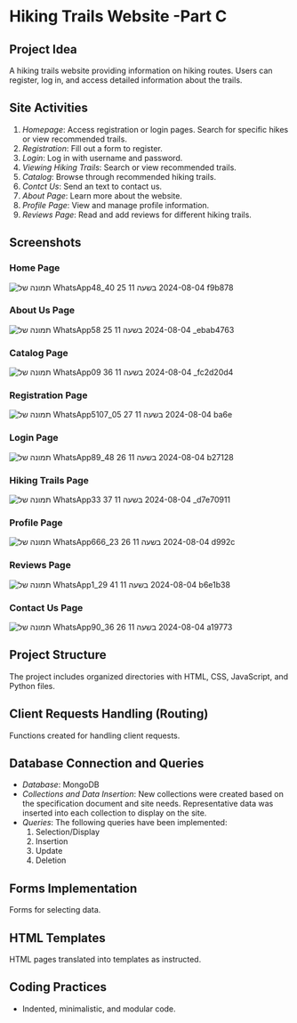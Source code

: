 # Hiking Trails Website -Part C

## Project Idea
A hiking trails website providing information on hiking routes. Users can register, log in, and access detailed information about the trails.

## Site Activities
1. *Homepage*: Access registration or login pages. Search for specific hikes or view recommended trails.
2. *Registration*: Fill out a form to register.
3. *Login*: Log in with username and password.
4. *Viewing Hiking Trails*: Search or view recommended trails.
5. *Catalog*: Browse through recommended hiking trails.
6. *Contct Us*: Send an text to contact us.
7. *About Page*: Learn more about the website.
8. *Profile Page*: View and manage profile information.
9. *Reviews Page*: Read and add reviews for different hiking trails.

## Screenshots
### Home Page



![תמונה של WhatsApp‏ 2024-08-04 בשעה 11 25 40_48f9b878](https://github.com/user-attachments/assets/ee63c2a7-508d-44a5-b48f-205ba0ac1dee)


### About Us Page




![תמונה של WhatsApp‏ 2024-08-04 בשעה 11 25 58_ebab4763](https://github.com/user-attachments/assets/4f1ad5dd-0f2b-4e4f-a3f7-cfacb33aea28)

### Catalog Page


![תמונה של WhatsApp‏ 2024-08-04 בשעה 11 36 09_fc2d20d4](https://github.com/user-attachments/assets/10ca55f9-4455-4013-9da0-0e9671f99f33)



### Registration Page




![תמונה של WhatsApp‏ 2024-08-04 בשעה 11 27 05_5107ba6e](https://github.com/user-attachments/assets/6b346d90-80b0-4631-b162-6324c4041b95)






### Login Page




![תמונה של WhatsApp‏ 2024-08-04 בשעה 11 26 48_89b27128](https://github.com/user-attachments/assets/7432880e-9d14-46a7-a438-87cbfab8bd28)





### Hiking Trails Page



![תמונה של WhatsApp‏ 2024-08-04 בשעה 11 37 33_d7e70911](https://github.com/user-attachments/assets/6a99ef72-2d1b-4526-af56-9e44a248f124)



### Profile Page



![תמונה של WhatsApp‏ 2024-08-04 בשעה 11 26 23_666d992c](https://github.com/user-attachments/assets/243bdce5-f16b-492f-89da-1ed7a2149604)



### Reviews Page


![תמונה של WhatsApp‏ 2024-08-04 בשעה 11 41 29_1b6e1b38](https://github.com/user-attachments/assets/2b3f774c-25ee-4e04-b533-10edb44a1cc8)



### Contact Us Page


![תמונה של WhatsApp‏ 2024-08-04 בשעה 11 26 36_90a19773](https://github.com/user-attachments/assets/349e9a93-496d-41e2-8783-29352758d079)




## Project Structure
The project includes organized directories with HTML, CSS, JavaScript, and Python files.

## Client Requests Handling (Routing)
Functions created for handling client requests.

## Database Connection and Queries
- *Database*: MongoDB
- *Collections and Data Insertion*: New collections were created based on the specification document and site needs. Representative data was inserted into each collection to display on the site.
- *Queries*: The following queries have been implemented:
  1. Selection/Display
  2. Insertion
  3. Update
  4. Deletion

## Forms Implementation
Forms for selecting data.

## HTML Templates
HTML pages translated into templates as instructed.

## Coding Practices
- Indented, minimalistic, and modular code.
